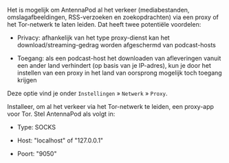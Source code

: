 Het is mogelijk om AntennaPod al het verkeer (mediabestanden, omslagafbeeldingen, RSS-verzoeken en zoekopdrachten) via een proxy of het Tor-netwerk te laten leiden. Dat heeft twee potentiële voordelen:

- Privacy: afhankelijk van het type proxy-dienst kan het download/streaming-gedrag worden afgeschermd van podcast-hosts

- Toegang: als een podcast-host het downloaden van afleveringen vanuit een ander land verhindert (op basis van je IP-adres), kun je door het instellen van een proxy in het land van oorsprong mogelijk toch toegang krijgen

Deze optie vind je onder `Instellingen` » `Netwerk` » `Proxy`.

Installeer, om al het verkeer via het Tor-netwerk te leiden, een proxy-app voor Tor. Stel AntennaPod als volgt in:

- Type: SOCKS

- Host: "localhost" of "127.0.0.1"

- Poort: "9050"
